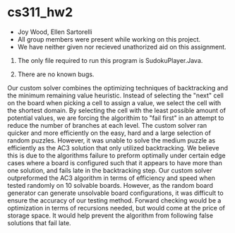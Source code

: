 # cs311_hw2

- Joy Wood, Ellen Sartorelli
- All group members were present while working on this project.
- We have neither given nor recieved unathorized aid on this assignment.

1. The only file required to run this program is SudokuPlayer.Java.

2. There are no known bugs.

Our custom solver combines the optimizing techniques of backtracking and the minimum remaining value heuristic. Instead of selecting the "next" cell on the board when picking a cell to assign a value, we select the cell with the shortest domain. By selecting the cell with the least possible amount of potential values, we are forcing the algorithim to "fail first" in an attempt to reduce the number of branches at each level. The custom solver ran quicker and more efficiently on the easy, hard and a large selection of random puzzles. However, it was unable to solve the medium puzzle as efficiently as the AC3 solution that only utilized backtracking. We believe this is due to the algorithms failure to preform optimally under certain edge cases where a board is configured such that it appears to have more than one solution, and fails late in the backtracking step.  Our custom solver outpreformed the AC3 algorithm in terms of efficiency and speed when tested randomly on 10 solvable boards. However, as the random board generator can generate unsolvable board configurations, it was difficult to ensure the accuracy of our testing method. Forward checking would be a optimization in terms of recursions needed, but would come at the price of storage space. It would help prevent the algorithm from following false solutions that fail late. 
